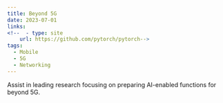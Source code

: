 ```yaml
---
title: Beyond 5G
date: 2023-07-01
links:
<!--  - type: site
    url: https://github.com/pytorch/pytorch-->
tags:
  - Mobile
  - 5G
  - Networking
---
```


Assist in leading research focusing on preparing AI-enabled functions for beyond 5G.

<!--more-->
